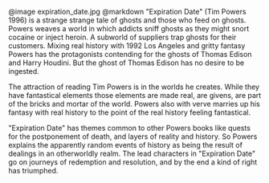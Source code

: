 @image		expiration_date.jpg
@markdown
"Expiration Date" (Tim Powers 1996) is a strange strange tale of ghosts and
those who feed on ghosts.  Powers weaves a world in which addicts sniff ghosts
as they might snort cocaine or inject heroin.  A subworld of suppliers trap
ghosts for their customers.  Mixing real history with 1992 Los Angeles and gritty
fantasy Powers has the protagonists contending for the ghosts of Thomas Edison
and Harry Houdini.  But the ghost of Thomas Edison has no desire to be ingested.

The attraction of reading Tim Powers is in the worlds he creates.  While they
have fantastical elements those elements are made real, are givens, are part of
the bricks and mortar of the world.  Powers also with verve marries up his
fantasy with real history to the point of the real history feeling fantastical.

"Expiration Date" has themes common to other Powers books like quests for the
postponement of death, and layers of reality and history.  So Powers explains the
apparently random events of history as being the result of dealings in
an otherworldly realm.  The lead characters in "Expiration Date" go on journeys
of redemption and resolution, and by the end a kind of right has triumphed.
